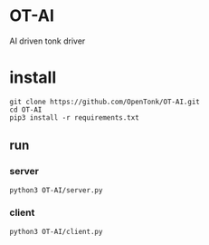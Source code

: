 # OT-AI
AI driven tonk driver

# install
```
git clone https://github.com/OpenTonk/OT-AI.git
cd OT-AI
pip3 install -r requirements.txt
```

## run
### server
```
python3 OT-AI/server.py
```
### client
```
python3 OT-AI/client.py
```